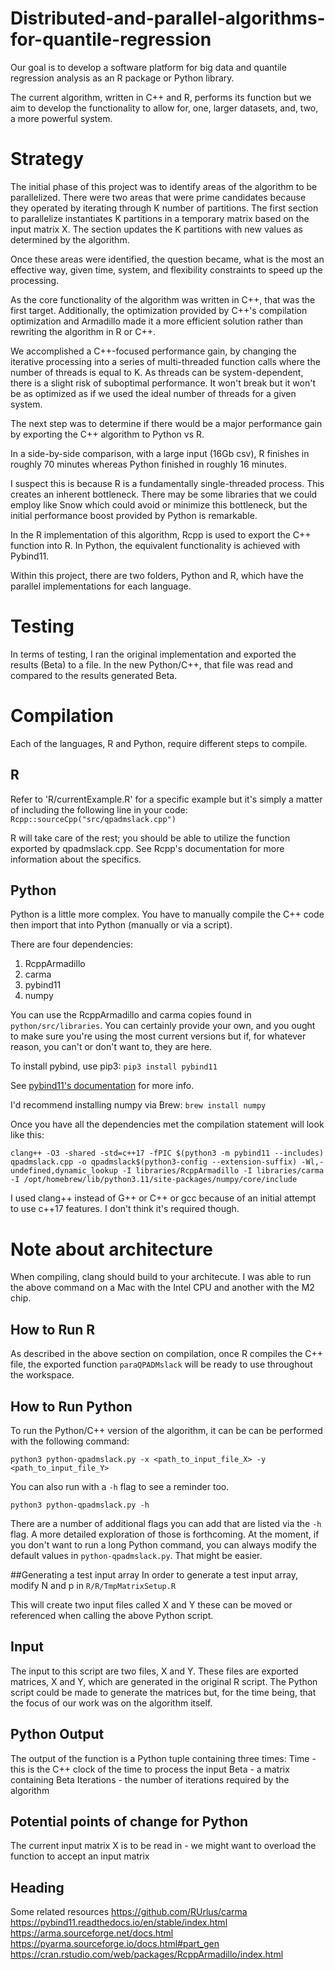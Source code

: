 # Distributed-and-parallel-algorithms-for-quantile-regression

Our goal is to develop a software platform for big data and quantile regression analysis as an R package or Python library. 

The current algorithm, written in C++ and R, performs its function but we aim
to develop the functionality to allow for, one, larger datasets, and, two, a
more powerful system. 

# Strategy
The initial phase of this project was to identify areas of the algorithm to be
parallelized. There were two areas that were prime candidates because they
operated by iterating through K number of partitions. The first section to parallelize instantiates K partitions in a temporary matrix
based on the input matrix X. The section updates the K partitions with new values as determined by
the algorithm.

Once these areas were identified, the question became, what is the most
an effective way, given time, system, and flexibility constraints to speed up the
processing.  

As the core functionality of the algorithm was written in C++, that was the
first target. Additionally, the optimization provided by C++'s compilation optimization and Armadillo made it a more efficient solution rather than rewriting the algorithm in R or C++. 

We accomplished a C++-focused performance gain, by changing the iterative processing into a series of multi-threaded function calls where the number of threads is equal to K. As threads can be system-dependent, there is a slight risk of suboptimal performance. It won't break but it won't be as optimized as if we used the ideal number of threads for a given system. 

The next step was to determine if there would be a major performance gain by
exporting the C++ algorithm to Python vs R.

In a side-by-side comparison, with a large input (16Gb csv), R finishes in
roughly 70 minutes whereas Python finished in roughly 16 minutes.

I suspect this is because R is a fundamentally single-threaded process. This 
creates an inherent bottleneck. There may be some libraries that we could
employ like Snow which could avoid or minimize this bottleneck, but the initial
performance boost provided by Python is remarkable.

In the R implementation of this algorithm, Rcpp is used to export the C++
function into R. In Python, the equivalent functionality is achieved with
Pybind11.

Within this project, there are two folders, Python and R, which have the parallel 
implementations for each language.

# Testing
In terms of testing, I ran the original implementation and exported the results (Beta) to a file.
In the new Python/C++, that file was read and compared to the results generated Beta. 

# Compilation
Each of the languages, R and Python, require different steps to compile.

## R
Refer to 'R/currentExample.R' for a specific example but it's simply a matter of
including the following line in your code:
`Rcpp::sourceCpp("src/qpadmslack.cpp")`

R will take care of the rest; you should be able to utilize the function exported
by qpadmslack.cpp. See Rcpp's documentation for more information about the
specifics.

## Python

Python is a little more complex. You have to manually compile the C++ code then
import that into Python (manually or via a script).

There are four dependencies:
 1. RcppArmadillo 
 2. carma
 3. pybind11
 4. numpy

You can use the RcppArmadillo and carma copies found in `python/src/libraries`.
You can certainly provide your own, and you ought to make sure you're using the 
most current versions but if, for whatever reason, you can't or don't want to, they
are here.

To install pybind, use pip3:
`pip3 install pybind11`

See [pybind11's documentation](https://pybind11.readthedocs.io/en/stable/installing.html) for more info.

I'd recommend installing numpy via Brew:
`brew install numpy`

Once you have all the dependencies met the compilation statement will look like this:

    clang++ -O3 -shared -std=c++17 -fPIC $(python3 -m pybind11 --includes) qpadmslack.cpp -o qpadmslack$(python3-config --extension-suffix) -Wl,-undefined,dynamic_lookup -I libraries/RcppArmadillo -I libraries/carma -I /opt/homebrew/lib/python3.11/site-packages/numpy/core/include

I used clang++ instead of G++ or C++ or gcc because of an initial attempt to use
c++17 features. I don't think it's required though.

# Note about architecture
When compiling, clang should build to your architecute. I was able to run the above command on a Mac with the Intel CPU and another with the M2 chip.

## How to Run R

As described in the above section on compilation, once R compiles the C++ file, 
the exported function `paraQPADMslack` will be ready to use throughout the 
workspace.

## How to Run Python

To run the Python/C++ version of the algorithm, it can be can be performed with the following command:

    python3 python-qpadmslack.py -x <path_to_input_file_X> -y <path_to_input_file_Y>

You can also run with a `-h` flag to see a reminder too.

    python3 python-qpadmslack.py -h

There are a number of additional flags you can add that are listed via the `-h` flag. A more detailed exploration of those is forthcoming.
At the moment, if you don't want to run a long Python command, you can always modify the default values in `python-qpadmslack.py`. That might be easier.

##Generating a test input array
In order to generate a test input array, modify N and p in `R/R/TmpMatrixSetup.R`

This will create two input files called X and Y these can be moved or referenced
when calling the above Python script.

## Input

The input to this script are two files, X and Y. These files are exported matrices, X and Y, which are generated in the original R script.
The Python script could be made to generate the matrices but, for the time
being, that the focus of our work was on the algorithm itself.

## Python Output

The output of the function is a Python tuple containing three times:
Time - this is the C++ clock of the time to process the input
Beta - a matrix containing Beta
Iterations - the number of iterations required by the algorithm

## Potential points of change for Python

The current input matrix X is to be read in - we might want to overload the
function to accept an input matrix

## Heading
Some related resources
https://github.com/RUrlus/carma
https://pybind11.readthedocs.io/en/stable/index.html
https://arma.sourceforge.net/docs.html
https://pyarma.sourceforge.io/docs.html#part_gen
https://cran.rstudio.com/web/packages/RcppArmadillo/index.html
